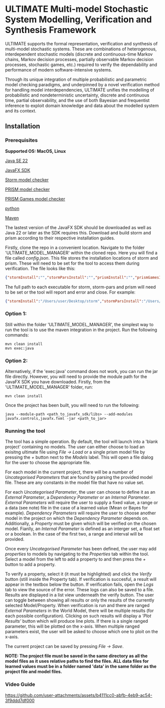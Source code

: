 # ULTIMATE Multi-model Stochastic System Modelling, Verification and Synthesis Framework

ULTIMATE supports the formal representation, verification and synthesis of multi-model stochastic systems. These are combinations of heterogenous, interdependent stochastic models (discrete and continuous-time Markov chains, Markov decision processes, partially observable Markov decision processes, stochastic games, etc.) required to verify the dependability and performance of modern software-intensive systems.

Through its unique integration of multiple probabilistic and parametric model checking paradigms, and underpinned by a novel verification method for handling model interdependencies, ULTIMATE unifies the modelling of probabilistic and nondeterministic uncertainty, discrete and continuous time, partial observability, and the use of both Bayesian and frequentist inference to exploit domain knowledge and data about the modelled system and its context. 


## Installation

### Prerequisites

**Supported OS: MacOS, Linux**

[Java SE 22](https://www.oracle.com/java/technologies/javase/jdk22-archive-downloads.html)

[JavaFX SDK](https://gluonhq.com/products/javafx/)

[Storm model checker](https://www.stormchecker.org/index.html)

[PRISM model checker](https://www.prismmodelchecker.org/)

[PRISM Games model checker](https://www.prismmodelchecker.org/games/download.php)

[python](https://www.python.org/downloads/)

[Maven](https://maven.apache.org/download.cgi)

The lastest version of the JavaFX SDK should be downloaded as well as Java 22 or later as the SDK requires this. 
Download and build storm and prism according to their respective installation guides.

Firstly, clone the repo in a convenient location. Navigate to the folder 'ULTIMATE_MODEL_MANAGER' within the cloned repo. Here you will find a file called *config.json*.
This file stores the installation locations of storm and prism. These will need to be set for the tool to access them during verification. The file looks like this:

```json
{"stormInstall":"","stormParsInstall":"","prismInstall":"","prismGamesInstall":"","pythonInstall":""}
```
The full path to each executable for storm, storm-pars and prism will need to be set or the tool will report and error and close. For example:

```json
{"stormInstall":"/Users/user/Desktop/storm","stormParsInstall":"/Users/user/Desktop/storm-pars","prismInstall":"/Users/user/Desktop/prism","prismGamesInstall":"/Users/user/Desktop/prismg","pythonInstall":"/opt/homebrew/bin/python3"}
```

### Option 1:

Still within the folder 'ULTIMATE_MODEL_MANAGER', the simplest way to run the tool is to use the maven integration in the project. Run the following commands:

```console
mvn clean install
mvn exec:java
```
### Option 2:

Alternatively, if the 'exec:java' command does not work, you can run the jar file directly. However, you will need to provide the module path for the JavaFX SDK you have downloaded.
Firstly, from the 'ULTIMATE_MODEL_MANAGER' folder, run:

```console
mvn clean install
```
Once the project has been built, you will need to run the following:

```console
java --module-path <path_to_javafx_sdk/libs> --add-modules javafx.controls,javafx.fxml -jar <path_to_jar>
```

### Running the tool

The tool has a simple operation. By default, the tool will launch into a 'blank project' containing no models. The user can either choose to load an exisitng ultimate file using *File -> Load* or a single prism model file by pressing the *+* button next to the *Models* label. This will open a file dialog for the user to choose the appropriate file.

For each model in the current project, there will be a number of *Uncategorised Parameters* that are found by parsing the provided model file. These are any constants in the model file that have no value set. 

For each *Uncategorised Parameter*, the user can choose to define it as an *External Parameter*, a *Dependency Parameter* or an *Internal Parameter*. *External Parameters* will require the user to supply a fixed value, a range  or a data (see note) file in the case of a learned value (Mean or Bayes for example). *Dependency Parameters* will require the user to choose another model in the project on which the *Dependency Parameter* depends on. Additionally, a *Property* must be given which will be verified on the chosen model. Fianlly, an *Internal Parameter* is defined as an interger set, a float set or a boolean. In the case of the first two, a range and interval will be provided. 

Once every *Uncategorised Parameter* has been defined, the user may add *properties* to models by navigating to the *Properties* tab within the tool. Select a model from the left to add a property to and then press the *+* button to add a property. 

To verify a property, select it (it must be highlighted) and click the *Verify* button (still inside the Property tab). If verification is succesful, a result will appear in the textbox below the button. If verification fails, open the *Logs* tab to view the source of the error. These logs can also be saved to a file. Results are displayed in a list view underneath the verify button. The user can toggle between showing all results or only the results of the currently selected Model/Property. When verification is run and there are ranged *External Parameters* in the World Model, there will be multiple results (for each possible configuration). Clicking on such results will display a *'Plot Results'* button which will produce line plots. If there is a single ranged parameter, this will be plotted on the x-axis. When multiple ranged parameters exist, the user will be asked to choose which one to ploit on the x-axis.

The current project can be saved by pressing *File -> Save*.

**NOTE: The project file must be saved in the same directory as all the model files as it uses relative paths to find the files. ALL data files for learned values must be in a folder named 'data' in the same folder as the project file and model files.**

### Video Guide

https://github.com/user-attachments/assets/b4111cc0-abfb-4eb9-ac54-3f9ddd7df000
